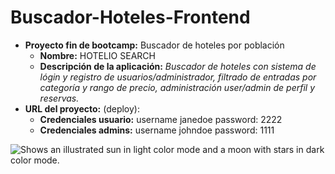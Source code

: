 # Buscador-Hoteles-Frontend
- **Proyecto fin de bootcamp:** Buscador de hoteles por población <br>
  - **Nombre:** HOTELIO SEARCH<br>
  - **Descripción de la aplicación:** *Buscador de hoteles con sistema de lógin y registro de usuarios/administrador, filtrado de entradas por categoría y rango de precio, administración user/admin de perfil y reservas.* <br>
- **URL del proyecto:** (deploy):<br> 
  - **Credenciales usuario:** username janedoe password: 2222 <br>
  - **Credenciales admins:** username johndoe password: 1111 <br>



<picture>
  <source media="(prefers-color-scheme: dark)" srcset="https://cdn.pixabay.com/photo/2016/01/19/15/48/luggage-1149289__340.jpg">
  <source media="(prefers-color-scheme: light)" srcset="https://user-images.githubusercontent.com/25423296/163456779-a8556205-d0a5-45e2-ac17-42d089e3c3f8.png">
  <img alt="Shows an illustrated sun in light color mode and a moon with stars in dark color mode." src="https://user-images.githubusercontent.com/25423296/163456779-a8556205-d0a5-45e2-ac17-42d089e3c3f8.png">
</picture>


